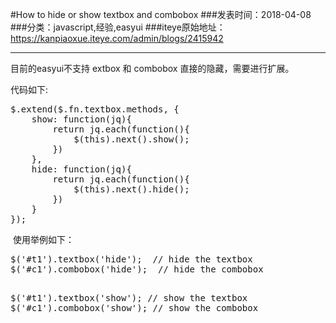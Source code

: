 #How to hide or show textbox and combobox
###发表时间：2018-04-08
###分类：javascript,经验,easyui
###iteye原始地址：<a href="https://kanpiaoxue.iteye.com/admin/blogs/2415942" target="_blank">https://kanpiaoxue.iteye.com/admin/blogs/2415942</a>

---

<div class="iteye-blog-content-contain" style="font-size: 14px;"> 
 <p>目前的easyui不支持 extbox 和 combobox 直接的隐藏，需要进行扩展。</p> 
 <p>代码如下:</p> 
 <pre name="code" class="js">$.extend($.fn.textbox.methods, {
    show: function(jq){
        return jq.each(function(){
            $(this).next().show();
        })
    },
    hide: function(jq){
        return jq.each(function(){
            $(this).next().hide();
        })
    }
});</pre> 
 <p>&nbsp;使用举例如下：</p> 
 <pre name="code" class="js">$('#t1').textbox('hide');  // hide the textbox
$('#c1').combobox('hide');  // hide the combobox

$('#t1').textbox('show');  // show the textbox
$('#c1').combobox('show');  // show the combobox</pre> 
 <p>&nbsp;</p> 
</div>